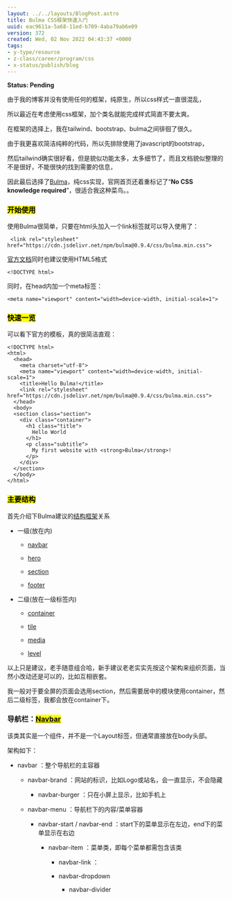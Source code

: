 ```yaml
---
layout: ../../layouts/BlogPost.astro
title: Bulma CSS框架快速入门
uuid: eac9611a-5a68-11ed-b709-4aba79ab6e09
version: 372
created: Wed, 02 Nov 2022 04:43:37 +0000
tags:
- y-type/resource
- z-class/career/program/css
- x-status/publish/blog
---
```


**Status: Pending**

由于我的博客并没有使用任何的框架，纯原生，所以css样式一直很混乱，

所以最近在考虑使用css框架，加个类名就能完成样式简直不要太爽。

在框架的选择上，我在tailwind、bootstrap、bulma之间徘徊了很久。

由于我更喜欢简洁纯粹的代码，所以先排除使用了javascript的bootstrap，

然后tailwind确实很好看，但是貌似功能太多，太多细节了，而且文档貌似整理的不是很好，不能很快的找到需要的信息，

因此最后选择了[Bulma](https://bulma.io/)，纯css实现，官网首页还着重标记了“**No CSS knowledge required**”，很适合我这种菜鸟。。

### <mark>开始使用</mark>

使用Bulma很简单，只要在html头加入一个link标签就可以导入使用了：

` <link rel="stylesheet" href="https://cdn.jsdelivr.net/npm/bulma@0.9.4/css/bulma.min.css">`

[官方文档](https://bulma.io/documentation/overview/start/)同时也建议使用HTML5格式 

`<!DOCTYPE html>`

同时，在head内加一个meta标签：

 `<meta name="viewport" content="width=device-width, initial-scale=1">`

### <mark>快速一览</mark>

可以看下官方的模板，真的很简洁直观：

```
<!DOCTYPE html>
<html>
  <head>
    <meta charset="utf-8">
    <meta name="viewport" content="width=device-width, initial-scale=1">
    <title>Hello Bulma!</title>
    <link rel="stylesheet" href="https://cdn.jsdelivr.net/npm/bulma@0.9.4/css/bulma.min.css">
  </head>
  <body>
  <section class="section">
    <div class="container">
      <h1 class="title">
        Hello World
      </h1>
      <p class="subtitle">
        My first website with <strong>Bulma</strong>!
      </p>
    </div>
  </section>
  </body>
</html>
```

### <mark>主要结构</mark>

首先介绍下Bulma建议的[结构框架](https://bulma.io/documentation/layout/)关系

- 一级(放在<body>内)

    - [navbar](Bulma%20CSS框架快速入门.md#____Navbar__) 

    - [hero](https://bulma.io/documentation/layout/hero/) 

    - [section](https://bulma.io/documentation/layout/section/) 

    - [footer](https://bulma.io/documentation/layout/footer/) 

- 二级(放在一级标签内)

    - [container](https://bulma.io/documentation/layout/container/) 

    - [tile](https://bulma.io/documentation/layout/tiles/) 

    - [media](https://bulma.io/documentation/layout/media-object/) 

    - [level](https://bulma.io/documentation/layout/level/) 

以上只是建议，老手随意组合哈，新手建议老老实实先按这个架构来组织页面，当然小改动还是可以的，比如互相嵌套。

我一般对于要全屏的页面会选用section，然后需要居中的模块使用container，然后二级标签，我都会放在container下。

### 导航栏：[<mark>Navbar</mark>﻿﻿](https://bulma.io/documentation/components/navbar/)

该类其实是一个组件，并不是一个Layout标签，但通常直接放在body头部。

架构如下：

- navbar ：整个导航栏的主容器

    - navbar-brand ：网站的标识，比如Logo或站名，会一直显示，不会隐藏

        - navbar-burger ：只在小屏上显示，比如手机上

    - navbar-menu ：导航栏下的内容/菜单容器

        - navbar-start / navbar-end ：start下的菜单显示在左边，end下的菜单显示在右边

            - navbar-item ：菜单类，即每个菜单都需包含该类

                - navbar-link ：

                - navbar-dropdown

                    - navbar-divider